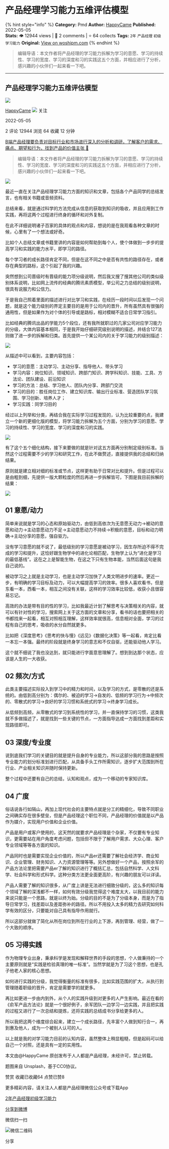 # 产品经理学习能力五维评估模型
{% hint style="info" %}
**Category:** Pmd
**Author:** [HappyCame](https://www.woshipm.com/u/1145675)
**Published:** 2022-05-05  
**Stats:** 👁️ 12944 views | 💬 2 comments | ⭐ 64 collects
**Tags:** `2年` `产品经理` `初级` `学习能力`
**Original:** [View on woshipm.com](https://www.woshipm.com/pmd/5406150.html)
{% endhint %}
> 编辑导语：本文作者将产品经理的学习能力拆解为学习的意愿、学习的持续性、学习的宽度、学习的深度和习的实践这五个方面，并相应进行了分析，感兴趣的小伙伴们一起来看一下吧。

---

## 产品经理学习能力五维评估模型

[![](https://static.woshipm.com/view/woshipm_api_def_20230330144447_1868.jpg?imageView2/1/w/72/h/72/q/100)](https://www.woshipm.com/u/1145675)

[HappyCame](https://www.woshipm.com/u/1145675) ![](https://static.woshipm.com/tag/1101_1@2x.png) 关注

2022-05-05

2 评论 12944 浏览 64 收藏 12 分钟

[B端产品经理要负责对目标行业和市场进行深入的分析和调研，了解客户的需求、痛点、期望和行为，找到产品的价值主张 🔗](https://ke.qidianla.com/courses/bcpm)

> 编辑导语：本文作者将产品经理的学习能力拆解为学习的意愿、学习的持续性、学习的宽度、学习的深度和习的实践这五个方面，并相应进行了分析，感兴趣的小伙伴们一起来看一下吧。

![](https://image.woshipm.com/wp-files/2022/07/TZGmGBjetnaKjr8E3wx7.jpg)

最近一直在关注产品经理学习能力方面的知识和文章，包括各个产品同学的总结发言，也有相关书籍或音频资料。

总结来看，就是通过科学的方法完成从信息的获取到知识的吸收，并且应用到工作实践，再将这两个过程进行终身的循环和对外复制。

在此不详细说明诸子百家的具体的观点和内容，想说的是在我观看各种文章的时候，心里有了一个想法或好奇。

比如个人总结文章或书籍里讲的内容是如何帮助到每个人，使个体做到一步步的提高学习和实践的能力水平，即学习的路径。

每个学习者的成长路径肯定不同，但是在这不同之中是否有共性的路径存在，或者存在典型的路标，这个引起了我的兴趣。

突然想到公司晋级时有晋级的能力项分级说明，然后我又搜了搜其他公司的类似级别体系说明，比如网上流传的经典的腾讯素质模型，举公司之力总结的级别说明，很具有说服力和公信力。

于是我自己照着里面的描述进行对比学习和实践，在经历一段时间以后发现一个问题，就是这个能力级别的界定主要目的是用于公司内的晋升，所有虽然具有很强的通用性，但是如果作为对个体的引导或是路标，相对模糊不适合日常学习指引。

比如经典的腾讯出品的学能力5个段位，还有我所就职过的几家公司对应学习能力的分级，大体内容基本相同，于是我开始仔细研究级别说明的描述，并结合127法则做了进一步的拆解和归类。首先提供一个某公司内的关于学习能力的级别描述：

![](https://image.woshipm.com/wp-files/2022/04/ovbLgpZ9OyccmjPUErjP.png)

从描述中可以看到，主要内容包括：

*   学习的意愿：主动学习、主动分享、指导他人、带头学习
*   学习内容：岗位知识、领域知识、跨部门知识、跨学科知识、技能、工具、方法论、团队建设、前沿知识
*   学习的方法：总结、学习他人、团队内分享、跨部门交流
*   学习的目的：胜任岗位工作、建立知识库、输出行业标准、营造团队学习氛围、学习创新、培养人才；
*   学习实践：同学习目的

经过以上列举和分类，再结合我在实际学习过程发现的，认为比较重要的点，我建立一个新的更细化版的模型，将学习能力拆解为五个方面，分别为学习的意愿、学习的持续性、学习的宽度、学习的深度和习的实践。

![](https://image.woshipm.com/wp-files/2022/04/w3wXY19Kae2pe2amHWyW.png)

有了这个五个细化结构，接下来要做的就是针对这五方面再分别制定级别标准。当然这个过程需要不少的学习和研究工作，在此不做赘述，直接提供我的总结和归纳结果。

原则就是建立相对细的标准或节点，这样更有助于日常对比和提升。但是过程可以是由粗到细，先提供一版大颗粒度的然后再进一步拆解皆可，下图是我目前拆解的结果：

![](https://image.woshipm.com/wp-files/2022/04/mQSRLySavhRvpYe3n3J0.png)

## 01 意愿/动力

简单来说就是学习的心态和原始驱动力，由低到高依次为无意愿无动力→被动的意愿和动力→主动意愿动力不足→主动意愿动力不持续→积极的意愿，目标和动力明确→主动分享的意愿，强自驱力。

没有学习意愿的就不说了，最低级别的学习意愿是被动学习，因生存所迫不得不完成的学习和提升，这恰好跟生物学中的进化论相匹配，生物学上认为“进化是学习的最低基线”。这在之上是智能生物，在这之下只有生物本能，当然后面这句是我自己说的。

被动学习之上就是主动学习，也是主动学习加快了人类文明进步的速率。更近一步，有明确的学习目标及动力，可以大幅提高学习的效率。很多人喜欢看书，但是东看一本，西看一本，相互之间没有关联，这样的学习效率比较低，收获小且很容易忘记。

高效的办法是带有目的性的学习，比如我最近计划了解思考与决策相关的内容，就可以有针对性的学习，搜索网上关于这方面的文章和分享，看书的话也要把相关的书都找来一起看，相互对照相互理解，这样效率就很高，信息相对全面，学习的过程有自己的思考，吸收的水分自然就更多。

比如把《深度思考》《思考的快与慢》《远见》《数据化决策》等一起看，肯定比看一本忘一本强。最终的阶段就是终身学习的意志和不仅自驱，还能驱动他人学习。

这个就不细说了我也没达到，就只能进行字面意思理解了。想到到达那个状态，应该是人生的一大收获。

## 02 频次/方式

此类主要描述实际投入到学习中的精力和时间，以及学习的方式，是零散的还是系统的。由低到高分别为：偶尔的、被迫的学习→自发的、低频的学习行为→中频次的、零散式的学习→良好的学习习惯和系统式的学习→终身学习成长。

从低频到高频，从零散式的学习到系统性的学习，并一直保持学习的习惯，这类我就不多做描述了，就是找到一些关键的节点，一方面指导达成一方面找到差距和实现路径即可。

## 03 深度/专业度

说到底我们学习的关键目的就是提升自身的专业能力，所以这部分我的思路是按照专业能力的划分标准划进行匹配，从具备手头工作所需知识，逐步扩大范围到所在行业、产业相关知识并随时保持更新。

整个过程中还要有自己的总结，认知和观点，成为一个移动的专家知识库。

## 04 广度

俗话说各行如隔山，再加上现代社会的主要特点就是分工的精细化，导致不同职业之间确实存在很多壁垒，但是产品经理这个职位不同，产品经理的价值就是以产品作为媒介，实现用户价值和企业价值。

产品是用户或客户使用的，这天然的就要求产品经理是个杂家，不仅要有专业知识，更需要站在用户角度考虑问题，包括但不限于了解用户需求、大众心理、客户专业领域等等各方面的知识。

产品同时也是需要实现企业价值的，所以产品er还需要了解社会经济学、商业知识、企业管理、财务知识、人力资源管理等等。另外想做好一个产品，按照余军的产品方法论里把需要产品er了解的知识进行了概括汇总，包括自然科学、人文科学、社会科学和形式科学。这种分类方法更全面更高阶，有兴趣的朋友可以详读。

产品人需要了解的知识很多，从广度上讲是无法进行细致分级的，这么多的知识每个领域了解的深浅都不一样，如何有效分级我觉得这个难度太大，以我目前的能力来说只能是一个思路，就是以终为始。分级的目的不是为了分级本身，而是为了指导日常学习，找差距以及差距弥补的路径。所以不用投入太多的精力去研究如何科学有效的区分，只要能对自己具有指导作用就行。

所以这部分就做了简化从所在岗位到所在行业的上下游，再到管理、经营，做了一个大致的顺序。

## 05 习得实践

作为物理专业出身，秉承科学是发现和解释世界的手段的思想，个人做秉持的一个主要原则就是“实践是检验真理的唯一标准”。当然学就是为了习这个思想，也是孔子他老人家的核心思想。

如何进行实践的分级，我觉得衡量的标准有很多，比如实践范围的扩大，从执行到管理随着职级的晋升，肯定是需要学的就更多。

再比如更进一步由内到外，从个人的实践升级到对更多的人产生影响。最近在看的《俞军产品方法论》就是一个很好例子，余军团队一边学习一边实践，并且把实践的过程又进行了一次总结和提炼，还将实践的总结成书分享给更多的人。

所以我把这两个维度综合起来，建立一个成长路径，先丰富个人做到知行合一，再到惠及他人，成为一个被别人认可的人。

以上就是我的对学习能力目前的认知内容，虽然整体上稍显粗糙，但是起码可以给自己一个对照，还是具有一定的实用性。

本文由@HappyCame 原创发布于人人都是产品经理，未经许可，禁止转载。

题图来自 Unsplash，基于CC0协议。

赞赏 收藏已收藏64 点赞已赞8

更多精彩内容，请关注人人都是产品经理微信公众号或下载App

[2年](https://www.woshipm.com/tag/2%e5%b9%b4)[产品经理](https://www.woshipm.com/tag/pmd)[初级](https://www.woshipm.com/tag/%e5%88%9d%e7%ba%a7)[学习能力](https://www.woshipm.com/tag/%e5%ad%a6%e4%b9%a0%e8%83%bd%e5%8a%9b)

[分享到微博](https://service.weibo.com/share/share.php?appkey=2775287854&title=产品经理学习能力五维评估模型&url=https://www.woshipm.com/pmd/5406150.html&pic=https://image.woshipm.com/wp-files/2022/07/TZGmGBjetnaKjr8E3wx7.jpg)

微信扫一扫

![微信二维码](https://api.pwmqr.com/qrcode/create/?url=https://www.woshipm.com/pmd/5406150.html)

分享